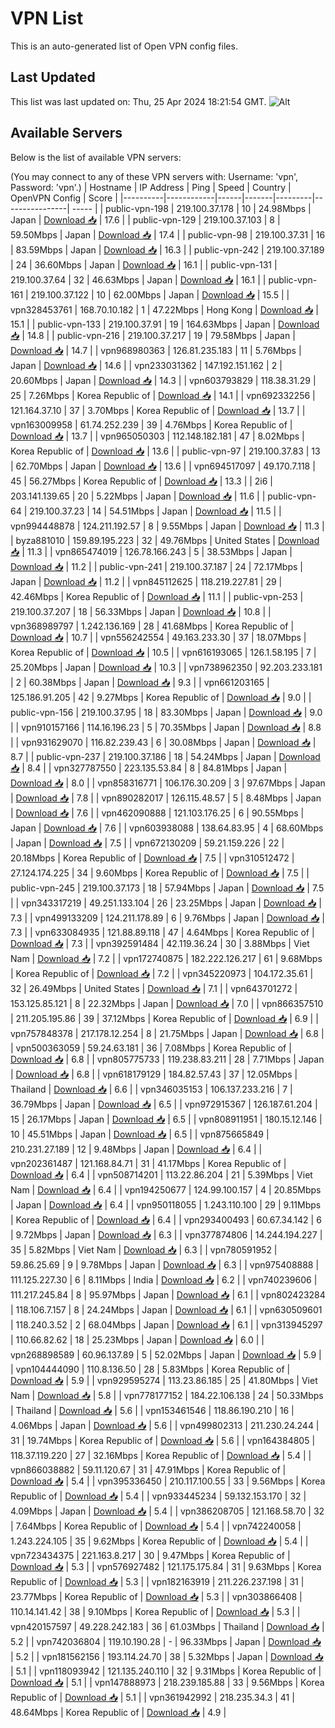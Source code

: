 # VPN List

This is an auto-generated list of Open VPN config files.

## Last Updated

This list was last updated on: Thu, 25 Apr 2024 18:21:54 GMT.
![Alt](https://repobeats.axiom.co/api/embed/186b98318ef1479477931607c1ad7d823f12451f.svg "Repobeats analytics image")

## Available Servers

Below is the list of available VPN servers:

(You may connect to any of these VPN servers with: Username: 'vpn', Password: 'vpn'.)
| Hostname | IP Address | Ping | Speed | Country | OpenVPN Config | Score |
|----------|------------|------|-------|---------|----------------| ----- |
| public-vpn-198 | 219.100.37.178 | 10 | 24.98Mbps | Japan | [Download 📥](./configs/server_0_JP.ovpn) | 17.6 |
| public-vpn-129 | 219.100.37.103 | 8 | 59.50Mbps | Japan | [Download 📥](./configs/server_1_JP.ovpn) | 17.4 |
| public-vpn-98 | 219.100.37.31 | 16 | 83.59Mbps | Japan | [Download 📥](./configs/server_2_JP.ovpn) | 16.3 |
| public-vpn-242 | 219.100.37.189 | 24 | 36.60Mbps | Japan | [Download 📥](./configs/server_3_JP.ovpn) | 16.1 |
| public-vpn-131 | 219.100.37.64 | 32 | 46.63Mbps | Japan | [Download 📥](./configs/server_4_JP.ovpn) | 16.1 |
| public-vpn-161 | 219.100.37.122 | 10 | 62.00Mbps | Japan | [Download 📥](./configs/server_5_JP.ovpn) | 15.5 |
| vpn328453761 | 168.70.10.182 | 1 | 47.22Mbps | Hong Kong | [Download 📥](./configs/server_6_HK.ovpn) | 15.1 |
| public-vpn-133 | 219.100.37.91 | 19 | 164.63Mbps | Japan | [Download 📥](./configs/server_7_JP.ovpn) | 14.8 |
| public-vpn-216 | 219.100.37.217 | 19 | 79.58Mbps | Japan | [Download 📥](./configs/server_8_JP.ovpn) | 14.7 |
| vpn968980363 | 126.81.235.183 | 11 | 5.76Mbps | Japan | [Download 📥](./configs/server_9_JP.ovpn) | 14.6 |
| vpn233031362 | 147.192.151.162 | 2 | 20.60Mbps | Japan | [Download 📥](./configs/server_10_JP.ovpn) | 14.3 |
| vpn603793829 | 118.38.31.29 | 25 | 7.26Mbps | Korea Republic of | [Download 📥](./configs/server_11_KR.ovpn) | 14.1 |
| vpn692332256 | 121.164.37.10 | 37 | 3.70Mbps | Korea Republic of | [Download 📥](./configs/server_12_KR.ovpn) | 13.7 |
| vpn163009958 | 61.74.252.239 | 39 | 4.76Mbps | Korea Republic of | [Download 📥](./configs/server_13_KR.ovpn) | 13.7 |
| vpn965050303 | 112.148.182.181 | 47 | 8.02Mbps | Korea Republic of | [Download 📥](./configs/server_14_KR.ovpn) | 13.6 |
| public-vpn-97 | 219.100.37.83 | 13 | 62.70Mbps | Japan | [Download 📥](./configs/server_15_JP.ovpn) | 13.6 |
| vpn694517097 | 49.170.7.118 | 45 | 56.27Mbps | Korea Republic of | [Download 📥](./configs/server_16_KR.ovpn) | 13.3 |
| 2i6 | 203.141.139.65 | 20 | 5.22Mbps | Japan | [Download 📥](./configs/server_17_JP.ovpn) | 11.6 |
| public-vpn-64 | 219.100.37.23 | 14 | 54.51Mbps | Japan | [Download 📥](./configs/server_18_JP.ovpn) | 11.5 |
| vpn994448878 | 124.211.192.57 | 8 | 9.55Mbps | Japan | [Download 📥](./configs/server_19_JP.ovpn) | 11.3 |
| byza881010 | 159.89.195.223 | 32 | 49.76Mbps | United States | [Download 📥](./configs/server_20_US.ovpn) | 11.3 |
| vpn865474019 | 126.78.166.243 | 5 | 38.53Mbps | Japan | [Download 📥](./configs/server_21_JP.ovpn) | 11.2 |
| public-vpn-241 | 219.100.37.187 | 24 | 72.17Mbps | Japan | [Download 📥](./configs/server_22_JP.ovpn) | 11.2 |
| vpn845112625 | 118.219.227.81 | 29 | 42.46Mbps | Korea Republic of | [Download 📥](./configs/server_23_KR.ovpn) | 11.1 |
| public-vpn-253 | 219.100.37.207 | 18 | 56.33Mbps | Japan | [Download 📥](./configs/server_24_JP.ovpn) | 10.8 |
| vpn368989797 | 1.242.136.169 | 28 | 41.68Mbps | Korea Republic of | [Download 📥](./configs/server_25_KR.ovpn) | 10.7 |
| vpn556242554 | 49.163.233.30 | 37 | 18.07Mbps | Korea Republic of | [Download 📥](./configs/server_26_KR.ovpn) | 10.5 |
| vpn616193065 | 126.1.58.195 | 7 | 25.20Mbps | Japan | [Download 📥](./configs/server_27_JP.ovpn) | 10.3 |
| vpn738962350 | 92.203.233.181 | 2 | 60.38Mbps | Japan | [Download 📥](./configs/server_28_JP.ovpn) | 9.3 |
| vpn661203165 | 125.186.91.205 | 42 | 9.27Mbps | Korea Republic of | [Download 📥](./configs/server_29_KR.ovpn) | 9.0 |
| public-vpn-156 | 219.100.37.95 | 18 | 83.30Mbps | Japan | [Download 📥](./configs/server_30_JP.ovpn) | 9.0 |
| vpn910157166 | 114.16.196.23 | 5 | 70.35Mbps | Japan | [Download 📥](./configs/server_31_JP.ovpn) | 8.8 |
| vpn931629070 | 116.82.239.43 | 6 | 30.08Mbps | Japan | [Download 📥](./configs/server_32_JP.ovpn) | 8.7 |
| public-vpn-237 | 219.100.37.186 | 18 | 54.24Mbps | Japan | [Download 📥](./configs/server_33_JP.ovpn) | 8.4 |
| vpn327787550 | 223.135.53.84 | 8 | 84.81Mbps | Japan | [Download 📥](./configs/server_34_JP.ovpn) | 8.0 |
| vpn858316771 | 106.176.30.209 | 3 | 97.67Mbps | Japan | [Download 📥](./configs/server_35_JP.ovpn) | 7.8 |
| vpn890282017 | 126.115.48.57 | 5 | 8.48Mbps | Japan | [Download 📥](./configs/server_36_JP.ovpn) | 7.6 |
| vpn462090888 | 121.103.176.25 | 6 | 90.55Mbps | Japan | [Download 📥](./configs/server_37_JP.ovpn) | 7.6 |
| vpn603938088 | 138.64.83.95 | 4 | 68.60Mbps | Japan | [Download 📥](./configs/server_38_JP.ovpn) | 7.5 |
| vpn672130209 | 59.21.159.226 | 22 | 20.18Mbps | Korea Republic of | [Download 📥](./configs/server_39_KR.ovpn) | 7.5 |
| vpn310512472 | 27.124.174.225 | 34 | 9.60Mbps | Korea Republic of | [Download 📥](./configs/server_40_KR.ovpn) | 7.5 |
| public-vpn-245 | 219.100.37.173 | 18 | 57.94Mbps | Japan | [Download 📥](./configs/server_41_JP.ovpn) | 7.5 |
| vpn343317219 | 49.251.133.104 | 26 | 23.25Mbps | Japan | [Download 📥](./configs/server_42_JP.ovpn) | 7.3 |
| vpn499133209 | 124.211.178.89 | 6 | 9.76Mbps | Japan | [Download 📥](./configs/server_43_JP.ovpn) | 7.3 |
| vpn633084935 | 121.88.89.118 | 47 | 4.64Mbps | Korea Republic of | [Download 📥](./configs/server_44_KR.ovpn) | 7.3 |
| vpn392591484 | 42.119.36.24 | 30 | 3.88Mbps | Viet Nam | [Download 📥](./configs/server_45_VN.ovpn) | 7.2 |
| vpn172740875 | 182.222.126.217 | 61 | 9.68Mbps | Korea Republic of | [Download 📥](./configs/server_46_KR.ovpn) | 7.2 |
| vpn345220973 | 104.172.35.61 | 32 | 26.49Mbps | United States | [Download 📥](./configs/server_47_US.ovpn) | 7.1 |
| vpn643701272 | 153.125.85.121 | 8 | 22.32Mbps | Japan | [Download 📥](./configs/server_48_JP.ovpn) | 7.0 |
| vpn866357510 | 211.205.195.86 | 39 | 37.12Mbps | Korea Republic of | [Download 📥](./configs/server_49_KR.ovpn) | 6.9 |
| vpn757848378 | 217.178.12.254 | 8 | 21.75Mbps | Japan | [Download 📥](./configs/server_50_JP.ovpn) | 6.8 |
| vpn500363059 | 59.24.63.181 | 36 | 7.08Mbps | Korea Republic of | [Download 📥](./configs/server_51_KR.ovpn) | 6.8 |
| vpn805775733 | 119.238.83.211 | 28 | 7.71Mbps | Japan | [Download 📥](./configs/server_52_JP.ovpn) | 6.8 |
| vpn618179129 | 184.82.57.43 | 37 | 12.05Mbps | Thailand | [Download 📥](./configs/server_53_TH.ovpn) | 6.6 |
| vpn346035153 | 106.137.233.216 | 7 | 36.79Mbps | Japan | [Download 📥](./configs/server_54_JP.ovpn) | 6.5 |
| vpn972915367 | 126.187.61.204 | 15 | 26.17Mbps | Japan | [Download 📥](./configs/server_55_JP.ovpn) | 6.5 |
| vpn808911951 | 180.15.12.146 | 10 | 45.51Mbps | Japan | [Download 📥](./configs/server_56_JP.ovpn) | 6.5 |
| vpn875665849 | 210.231.27.189 | 12 | 9.48Mbps | Japan | [Download 📥](./configs/server_57_JP.ovpn) | 6.4 |
| vpn202361487 | 121.168.84.71 | 31 | 41.17Mbps | Korea Republic of | [Download 📥](./configs/server_58_KR.ovpn) | 6.4 |
| vpn508714201 | 113.22.86.204 | 21 | 5.39Mbps | Viet Nam | [Download 📥](./configs/server_59_VN.ovpn) | 6.4 |
| vpn194250677 | 124.99.100.157 | 4 | 20.85Mbps | Japan | [Download 📥](./configs/server_60_JP.ovpn) | 6.4 |
| vpn950118055 | 1.243.110.100 | 29 | 9.11Mbps | Korea Republic of | [Download 📥](./configs/server_61_KR.ovpn) | 6.4 |
| vpn293400493 | 60.67.34.142 | 6 | 9.72Mbps | Japan | [Download 📥](./configs/server_62_JP.ovpn) | 6.3 |
| vpn377874806 | 14.244.194.227 | 35 | 5.82Mbps | Viet Nam | [Download 📥](./configs/server_63_VN.ovpn) | 6.3 |
| vpn780591952 | 59.86.25.69 | 9 | 9.78Mbps | Japan | [Download 📥](./configs/server_64_JP.ovpn) | 6.3 |
| vpn975408888 | 111.125.227.30 | 6 | 8.11Mbps | India | [Download 📥](./configs/server_65_IN.ovpn) | 6.2 |
| vpn740239606 | 111.217.245.84 | 8 | 95.97Mbps | Japan | [Download 📥](./configs/server_66_JP.ovpn) | 6.1 |
| vpn802423284 | 118.106.7.157 | 8 | 24.24Mbps | Japan | [Download 📥](./configs/server_67_JP.ovpn) | 6.1 |
| vpn630509601 | 118.240.3.52 | 2 | 68.04Mbps | Japan | [Download 📥](./configs/server_68_JP.ovpn) | 6.1 |
| vpn313945297 | 110.66.82.62 | 18 | 25.23Mbps | Japan | [Download 📥](./configs/server_69_JP.ovpn) | 6.0 |
| vpn268898589 | 60.96.137.89 | 5 | 52.02Mbps | Japan | [Download 📥](./configs/server_70_JP.ovpn) | 5.9 |
| vpn104444090 | 110.8.136.50 | 28 | 5.83Mbps | Korea Republic of | [Download 📥](./configs/server_71_KR.ovpn) | 5.9 |
| vpn929595274 | 113.23.86.185 | 25 | 41.80Mbps | Viet Nam | [Download 📥](./configs/server_72_VN.ovpn) | 5.8 |
| vpn778177152 | 184.22.106.138 | 24 | 50.33Mbps | Thailand | [Download 📥](./configs/server_73_TH.ovpn) | 5.6 |
| vpn153461546 | 118.86.190.210 | 16 | 4.06Mbps | Japan | [Download 📥](./configs/server_74_JP.ovpn) | 5.6 |
| vpn499802313 | 211.230.24.244 | 31 | 19.74Mbps | Korea Republic of | [Download 📥](./configs/server_75_KR.ovpn) | 5.6 |
| vpn164384805 | 118.37.119.220 | 27 | 32.16Mbps | Korea Republic of | [Download 📥](./configs/server_76_KR.ovpn) | 5.4 |
| vpn866038882 | 59.11.120.67 | 31 | 47.91Mbps | Korea Republic of | [Download 📥](./configs/server_77_KR.ovpn) | 5.4 |
| vpn395336450 | 210.117.100.55 | 33 | 9.56Mbps | Korea Republic of | [Download 📥](./configs/server_78_KR.ovpn) | 5.4 |
| vpn933445234 | 59.132.153.170 | 32 | 4.09Mbps | Japan | [Download 📥](./configs/server_79_JP.ovpn) | 5.4 |
| vpn386208705 | 121.168.58.70 | 32 | 7.64Mbps | Korea Republic of | [Download 📥](./configs/server_80_KR.ovpn) | 5.4 |
| vpn742240058 | 1.243.224.105 | 35 | 9.62Mbps | Korea Republic of | [Download 📥](./configs/server_81_KR.ovpn) | 5.4 |
| vpn723434375 | 221.163.8.217 | 30 | 9.47Mbps | Korea Republic of | [Download 📥](./configs/server_82_KR.ovpn) | 5.3 |
| vpn576927482 | 121.175.175.84 | 31 | 9.63Mbps | Korea Republic of | [Download 📥](./configs/server_83_KR.ovpn) | 5.3 |
| vpn182163919 | 211.226.237.198 | 31 | 23.77Mbps | Korea Republic of | [Download 📥](./configs/server_84_KR.ovpn) | 5.3 |
| vpn303866408 | 110.14.141.42 | 38 | 9.10Mbps | Korea Republic of | [Download 📥](./configs/server_85_KR.ovpn) | 5.3 |
| vpn420157597 | 49.228.242.183 | 36 | 61.03Mbps | Thailand | [Download 📥](./configs/server_86_TH.ovpn) | 5.2 |
| vpn742036804 | 119.10.190.28 | - | 96.33Mbps | Japan | [Download 📥](./configs/server_87_JP.ovpn) | 5.2 |
| vpn181562156 | 193.114.24.70 | 38 | 5.32Mbps | Japan | [Download 📥](./configs/server_88_JP.ovpn) | 5.1 |
| vpn118093942 | 121.135.240.110 | 32 | 9.31Mbps | Korea Republic of | [Download 📥](./configs/server_89_KR.ovpn) | 5.1 |
| vpn147888973 | 218.239.185.88 | 33 | 9.56Mbps | Korea Republic of | [Download 📥](./configs/server_90_KR.ovpn) | 5.1 |
| vpn361942992 | 218.235.34.3 | 41 | 48.64Mbps | Korea Republic of | [Download 📥](./configs/server_91_KR.ovpn) | 4.9 |
